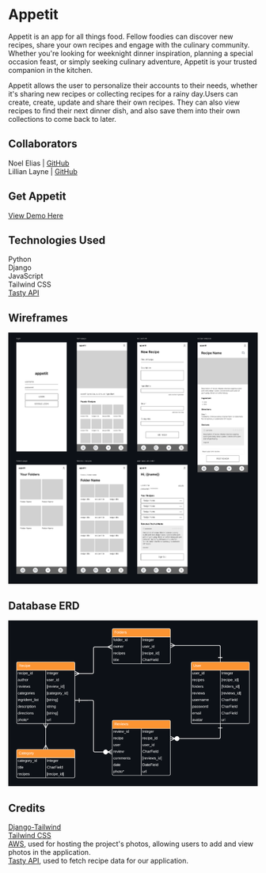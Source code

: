 # Appetit

Appetit is an app for all things food. Fellow foodies can discover new recipes, share your own recipes and engage with the culinary community. Whether you're looking for weeknight dinner inspiration, planning a special occasion feast, or simply seeking culinary adventure, Appetit is your trusted companion in the kitchen. 

Appetit allows the user to personalize their accounts to their needs, whether it's sharing new recipes or collecting recipes for a rainy day.Users can create, create, update and share their own recipes. They can also view recipes to find their next dinner dish, and also save them into their own collections to come back to later.

## Collaborators

Noel Elias | [GitHub](https://github.com/eliaswnoel) <br>Lillian Layne | [GitHub](https://github.com/lillianlayne)

## Get Appetit
[View Demo Here](https://appetit-aa413ec35485.herokuapp.com/)

## Technologies Used
Python <br>
Django<br>
JavaScript<br>
Tailwind CSS<br>
[Tasty API](https://publicapi.dev/tasty-api) 

## Wireframes
![alt text](images/appetit_wireframes.png)

## Database ERD
![alt text](images/databaseERD.png)


## Credits
[Django-Tailwind](https://django-tailwind.readthedocs.io/en/latest/index.html)<br>
[Tailwind CSS](https://tailwindcss.com/docs/installation)<br>
[AWS](https://aws.amazon.com/marketplace/partners/management-tour), used for hosting the project's photos, allowing users to add and view photos in the application.<br>
[Tasty API](https://publicapi.dev/tasty-api), used to fetch recipe data for our application.<br>